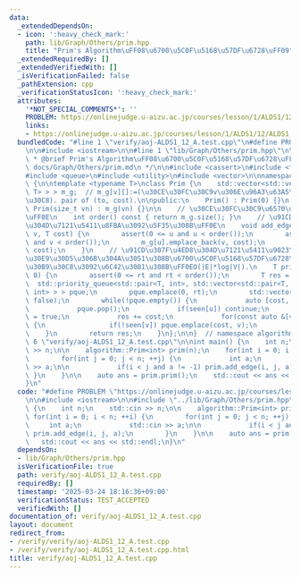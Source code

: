 ```yaml
---
data:
  _extendedDependsOn:
  - icon: ':heavy_check_mark:'
    path: lib/Graph/Others/prim.hpp
    title: "Prim's Algorithm\uFF08\u6700\u5C0F\u5168\u57DF\u6728\uFF09"
  _extendedRequiredBy: []
  _extendedVerifiedWith: []
  _isVerificationFailed: false
  _pathExtension: cpp
  _verificationStatusIcon: ':heavy_check_mark:'
  attributes:
    '*NOT_SPECIAL_COMMENTS*': ''
    PROBLEM: https://onlinejudge.u-aizu.ac.jp/courses/lesson/1/ALDS1/12/ALDS1_12_A
    links:
    - https://onlinejudge.u-aizu.ac.jp/courses/lesson/1/ALDS1/12/ALDS1_12_A
  bundledCode: "#line 1 \"verify/aoj-ALDS1_12_A.test.cpp\"\n#define PROBLEM \"https://onlinejudge.u-aizu.ac.jp/courses/lesson/1/ALDS1/12/ALDS1_12_A\"\
    \n\n#include <iostream>\n\n#line 1 \"lib/Graph/Others/prim.hpp\"\n\n\n\n/**\n\
    \ * @brief Prim's Algorithm\uFF08\u6700\u5C0F\u5168\u57DF\u6728\uFF09\n * @docs\
    \ docs/Graph/Others/prim.md\n */\n\n#include <cassert>\n#include <functional>\n\
    #include <queue>\n#include <utility>\n#include <vector>\n\nnamespace algorithm\
    \ {\n\ntemplate <typename T>\nclass Prim {\n    std::vector<std::vector<std::pair<int,\
    \ T> > > m_g;  // m_g[v][]:=(\u30CE\u30FC\u30C9v\u306E\u96A3\u63A5\u30EA\u30B9\
    \u30C8). pair of (to, cost).\n\npublic:\n    Prim() : Prim(0) {}\n    explicit\
    \ Prim(size_t vn) : m_g(vn) {}\n\n    // \u30CE\u30FC\u30C9\u6570\u3092\u8FD4\u3059\
    \uFF0E\n    int order() const { return m_g.size(); }\n    // \u91CD\u307F\u4ED8\
    \u304D\u7121\u5411\u8FBA\u3092\u5F35\u308B\uFF0E\n    void add_edge(int u, int\
    \ v, T cost) {\n        assert(0 <= u and u < order());\n        assert(0 <= v\
    \ and v < order());\n        m_g[u].emplace_back(v, cost);\n        m_g[v].emplace_back(u,\
    \ cost);\n    }\n    // \u91CD\u307F\u4ED8\u304D\u7121\u5411\u9023\u7D50\u30B0\
    \u30E9\u30D5\u306B\u304A\u3051\u308B\u6700\u5C0F\u5168\u57DF\u6728\u306E\u30B3\
    \u30B9\u30C8\u3092\u6C42\u3081\u308B\uFF0EO(|E|*log|V|).\n    T prim(int rt =\
    \ 0) {\n        assert(0 <= rt and rt < order());\n        T res = 0;\n      \
    \  std::priority_queue<std::pair<T, int>, std::vector<std::pair<T, int> >, std::greater<std::pair<T,\
    \ int> > > pque;\n        pque.emplace(0, rt);\n        std::vector<bool> seen(order(),\
    \ false);\n        while(!pque.empty()) {\n            auto [cost, u] = pque.top();\n\
    \            pque.pop();\n            if(seen[u]) continue;\n            seen[u]\
    \ = true;\n            res += cost;\n            for(const auto &[v, cost] : m_g[u])\
    \ {\n                if(!seen[v]) pque.emplace(cost, v);\n            }\n    \
    \    }\n        return res;\n    }\n};\n\n}  // namespace algorithm\n\n\n#line\
    \ 6 \"verify/aoj-ALDS1_12_A.test.cpp\"\n\nint main() {\n    int n;\n    std::cin\
    \ >> n;\n\n    algorithm::Prim<int> prim(n);\n    for(int i = 0; i < n; ++i) {\n\
    \        for(int j = 0; j < n; ++j) {\n            int a;\n            std::cin\
    \ >> a;\n\n            if(i < j and a != -1) prim.add_edge(i, j, a);\n       \
    \ }\n    }\n\n    auto ans = prim.prim();\n    std::cout << ans << std::endl;\n\
    }\n"
  code: "#define PROBLEM \"https://onlinejudge.u-aizu.ac.jp/courses/lesson/1/ALDS1/12/ALDS1_12_A\"\
    \n\n#include <iostream>\n\n#include \"../lib/Graph/Others/prim.hpp\"\n\nint main()\
    \ {\n    int n;\n    std::cin >> n;\n\n    algorithm::Prim<int> prim(n);\n   \
    \ for(int i = 0; i < n; ++i) {\n        for(int j = 0; j < n; ++j) {\n       \
    \     int a;\n            std::cin >> a;\n\n            if(i < j and a != -1)\
    \ prim.add_edge(i, j, a);\n        }\n    }\n\n    auto ans = prim.prim();\n \
    \   std::cout << ans << std::endl;\n}\n"
  dependsOn:
  - lib/Graph/Others/prim.hpp
  isVerificationFile: true
  path: verify/aoj-ALDS1_12_A.test.cpp
  requiredBy: []
  timestamp: '2025-03-24 18:16:36+09:00'
  verificationStatus: TEST_ACCEPTED
  verifiedWith: []
documentation_of: verify/aoj-ALDS1_12_A.test.cpp
layout: document
redirect_from:
- /verify/verify/aoj-ALDS1_12_A.test.cpp
- /verify/verify/aoj-ALDS1_12_A.test.cpp.html
title: verify/aoj-ALDS1_12_A.test.cpp
---
```

